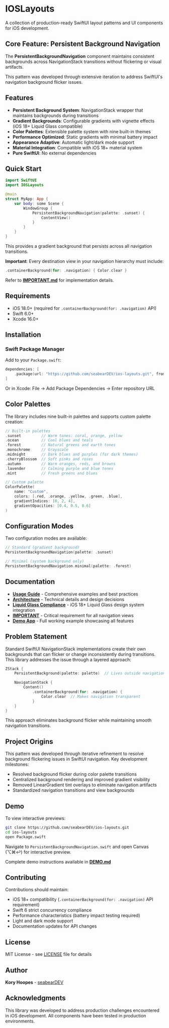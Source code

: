 # IOSLayouts

A collection of production-ready SwiftUI layout patterns and UI components for iOS development.

## Core Feature: Persistent Background Navigation

The **PersistentBackgroundNavigation** component maintains consistent backgrounds across NavigationStack transitions without flickering or visual artifacts.

This pattern was developed through extensive iteration to address SwiftUI's navigation background flicker issues.

## Features

- **Persistent Background System**: NavigationStack wrapper that maintains backgrounds during transitions
- **Gradient Backgrounds**: Configurable gradients with vignette effects (iOS 18+ Liquid Glass compatible)
- **Color Palettes**: Extensible palette system with nine built-in themes
- **Performance Optimized**: Static gradients with minimal battery impact
- **Appearance Adaptive**: Automatic light/dark mode support
- **Material Integration**: Compatible with iOS 18+ material system
- **Pure SwiftUI**: No external dependencies

## Quick Start

```swift
import SwiftUI
import IOSLayouts

@main
struct MyApp: App {
    var body: some Scene {
        WindowGroup {
            PersistentBackgroundNavigation(palette: .sunset) {
                ContentView()
            }
        }
    }
}
```

This provides a gradient background that persists across all navigation transitions.

**Important**: Every destination view in your navigation hierarchy must include:
```swift
.containerBackground(for: .navigation) { Color.clear }
```

Refer to **[IMPORTANT.md](IMPORTANT.md)** for implementation details.

## Requirements

- iOS 18.0+ (required for `.containerBackground(for: .navigation)` API)
- Swift 6.0+
- Xcode 16.0+

## Installation

### Swift Package Manager

Add to your `Package.swift`:

```swift
dependencies: [
    .package(url: "https://github.com/seabearDEV/ios-layouts.git", from: "1.0.0")
]
```

Or in Xcode: File → Add Package Dependencies → Enter repository URL

## Color Palettes

The library includes nine built-in palettes and supports custom palette creation:

```swift
// Built-in palettes
.sunset         // Warm tones: coral, orange, yellow
.ocean          // Cool blues and teals
.forest         // Natural greens and earth tones
.monochrome     // Grayscale
.midnight       // Dark blues and purples (for dark themes)
.cherryBlossom  // Soft pinks and roses
.autumn         // Warm oranges, reds, and browns
.lavender       // Calming purple and blue tones
.mint           // Fresh greens and blues

// Custom palette
ColorPalette(
    name: "Custom",
    colors: [.red, .orange, .yellow, .green, .blue],
    gradientIndices: [0, 2, 4],
    gradientOpacities: [0.4, 0.5, 0.6]
)
```

## Configuration Modes

Two configuration modes are available:

```swift
// Standard (gradient background)
PersistentBackgroundNavigation(palette: .sunset)

// Minimal (system background only)
PersistentBackgroundNavigation.minimal(palette: .forest)
```

## Documentation

- **[Usage Guide](USAGE.md)** - Comprehensive examples and best practices
- **[Architecture](ARCHITECTURE.md)** - Technical details and design decisions
- **[Liquid Glass Compliance](LIQUID_GLASS.md)** - iOS 18+ Liquid Glass design system integration
- **[IMPORTANT](IMPORTANT.md)** - Critical requirement for all navigation views
- **[Demo App](Sources/Demo/)** - Full working example showcasing all features

## Problem Statement

Standard SwiftUI NavigationStack implementations create their own backgrounds that can flicker or change inconsistently during transitions. This library addresses the issue through a layered approach:

```swift
ZStack {
    PersistentBackground(palette: palette)  // Lives outside navigation lifecycle

    NavigationStack {
        Content()
            .containerBackground(for: .navigation) {
                Color.clear  // Makes navigation transparent
            }
    }
}
```

This approach eliminates background flicker while maintaining smooth navigation transitions.

## Project Origins

This pattern was developed through iterative refinement to resolve background flickering issues in SwiftUI navigation. Key development milestones:

- Resolved background flicker during color palette transitions
- Centralized background rendering and improved gradient visibility
- Removed LinearGradient tint overlays to eliminate navigation artifacts
- Standardized navigation transitions and view backgrounds

## Demo

To view interactive previews:

```bash
git clone https://github.com/seabearDEV/ios-layouts.git
cd ios-layouts
open Package.swift
```

Navigate to `PersistentBackgroundNavigation.swift` and open Canvas (⌥⌘↩) for interactive preview.

Complete demo instructions available in **[DEMO.md](DEMO.md)**

## Contributing

Contributions should maintain:

- iOS 18+ compatibility (`.containerBackground(for: .navigation)` API requirement)
- Swift 6 strict concurrency compliance
- Performance characteristics (battery impact testing required)
- Light and dark mode support
- Documentation updates for API changes

## License

MIT License - see [LICENSE](LICENSE) file for details

## Author

**Kory Hoopes** - [seabearDEV](https://github.com/seabearDEV)

## Acknowledgments

This library was developed to address production challenges encountered in iOS development. All components have been tested in production environments.
